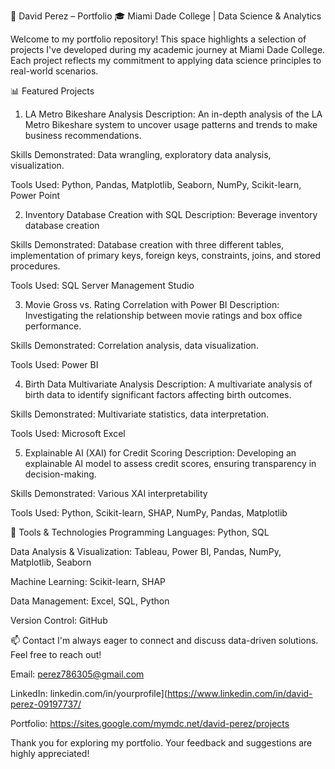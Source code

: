 📁 David Perez – Portfolio
🎓 Miami Dade College | Data Science & Analytics

Welcome to my portfolio repository! This space highlights a selection of projects I've developed during my academic journey at Miami Dade College. Each project reflects my commitment to applying data science principles to real-world scenarios.

📊 Featured Projects
1. LA Metro Bikeshare Analysis
Description: An in-depth analysis of the LA Metro Bikeshare system to uncover usage patterns and trends to make business recommendations.

Skills Demonstrated: Data wrangling, exploratory data analysis, visualization.

Tools Used: Python, Pandas, Matplotlib, Seaborn, NumPy, Scikit-learn, Power Point

2. Inventory Database Creation with SQL
Description: Beverage inventory database creation 

Skills Demonstrated: Database creation with three different tables, implementation of primary keys, foreign keys, constraints, joins, and stored procedures.

Tools Used: SQL Server Management Studio

3. Movie Gross vs. Rating Correlation with Power BI
Description: Investigating the relationship between movie ratings and box office performance.

Skills Demonstrated: Correlation analysis, data visualization.

Tools Used: Power BI

4. Birth Data Multivariate Analysis
Description: A multivariate analysis of birth data to identify significant factors affecting birth outcomes.

Skills Demonstrated: Multivariate statistics, data interpretation.

Tools Used: Microsoft Excel

5. Explainable AI (XAI) for Credit Scoring
Description: Developing an explainable AI model to assess credit scores, ensuring transparency in decision-making.

Skills Demonstrated: Various XAI interpretability

Tools Used: Python, Scikit-learn, SHAP, NumPy, Pandas, Matplotlib

🧰 Tools & Technologies
Programming Languages: Python, SQL

Data Analysis & Visualization: Tableau, Power BI, Pandas, NumPy, Matplotlib, Seaborn

Machine Learning: Scikit-learn, SHAP

Data Management: Excel, SQL, Python

Version Control: GitHub

📫 Contact
I'm always eager to connect and discuss data-driven solutions. Feel free to reach out!

Email: perez786305@gmail.com

LinkedIn: linkedin.com/in/yourprofile](https://www.linkedin.com/in/david-perez-09197737/ 

Portfolio: https://sites.google.com/mymdc.net/david-perez/projects 

Thank you for exploring my portfolio. Your feedback and suggestions are highly appreciated!
